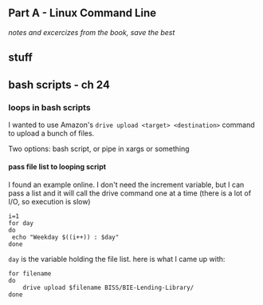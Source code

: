 ## Part A - Linux Command Line
*notes and excercizes from the book, save the best*

## stuff

## bash scripts - ch 24
### loops in bash scripts
I wanted to use Amazon's `drive upload <target> <destination>` command to upload a bunch of files.

Two options: bash script, or pipe in xargs or something

#### pass file list to looping script
I found an example online. I don't need the increment variable, but I can pass a list and it will call the drive command one at a time (there is a lot of I/O, so execution is slow)

	i=1
	for day
	do
	 echo "Weekday $((i++)) : $day"
	done

`day` is the variable holding the file list. here is what I came up with:

	for filename
	do
		drive upload $filename BISS/BIE-Lending-Library/
	done
